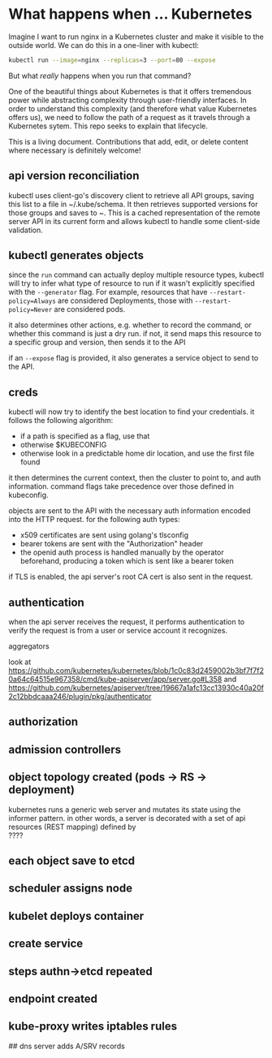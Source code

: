 # What happens when ... Kubernetes

Imagine I want to run nginx in a Kubernetes cluster and make it visible to the outside world. We can do this in a one-liner with kubectl:

```bash
kubectl run --image=nginx --replicas=3 --port=80 --expose
```

But what _really_ happens when you run that command?

One of the beautiful things about Kubernetes is that it offers tremendous power while abstracting complexity through user-friendly interfaces. In order to understand this complexity (and therefore what value Kubernetes offers us), we need to follow the path of a request as it travels through a Kubernetes sytem. This repo seeks to explain that lifecycle.

This is a living document. Contributions that add, edit, or delete content where necessary is definitely welcome!

## api version reconciliation

kubectl uses client-go's discovery client to retrieve all API groups, saving this list to a file in ~/.kube/schema. It then retrieves supported versions for those groups and saves to ~. This is a cached representation of the remote server API in its current form and allows kubectl to handle some client-side validation. 

## kubectl generates objects

since the `run` command can actually deploy multiple resource types, kubectl will try to infer what type of resource to run if it wasn't explicitly specified with the `--generator` flag. For example, resources that have `--restart-policy=Always` are considered Deployments, those with `--restart-policy=Never` are considered pods. 

it also determines other actions, e.g. whether to record the command, or whether this command is just a dry run. if not, it send maps this resource to a specific group and version, then sends it to the API

if an `--expose` flag is provided, it also generates a service object to send to the API.

## creds

kubectl will now try to identify the best location to find your credentials. it follows the following algorithm:

- if a path is specified as a flag, use that
- otherwise $KUBECONFIG
- otherwise look in a predictable home dir location, and use the first file found

it then determines the current context, then the cluster to point to, and auth information. command flags take precedence over those defined in kubeconfig.

objects are sent to the API with the necessary auth information encoded into the HTTP request. for the following auth types:

- x509 certificates are sent using golang's tlsconfig
- bearer tokens are sent with the "Authorization" header
- the openid auth process is handled manually by the operator beforehand, producing a token which is sent like a bearer token

if TLS is enabled, the api server's root CA cert is also sent in the request.

## authentication

when the api server receives the request, it performs authentication to verify the request is from a user or service account it recognizes. 

aggregators

look at 
https://github.com/kubernetes/kubernetes/blob/1c0c83d2459002b3bf7f7f20a64c64515e967358/cmd/kube-apiserver/app/server.go#L358
and https://github.com/kubernetes/apiserver/tree/19667a1afc13cc13930c40a20f2c12bbdcaaa246/plugin/pkg/authenticator

## authorization

## admission controllers

## object topology created (pods -> RS -> deployment)

kubernetes runs a generic web server and mutates its state using the informer pattern. in other words, a server is decorated with a set of api resources (REST mapping) defined by  
????

## each object save to etcd

## scheduler assigns node

## kubelet deploys container

## create service

## steps authn->etcd repeated

## endpoint created

## kube-proxy writes iptables rules

## dns server adds A/SRV records
